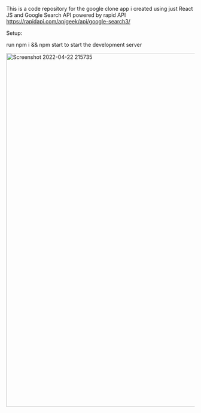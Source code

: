 This is a code repository for the google clone app i created using just React JS and Google Search API powered by rapid API https://rapidapi.com/apigeek/api/google-search3/

Setup:

run npm i && npm start to start the development server



<img width="943" alt="Screenshot 2022-04-22 215735" src="https://user-images.githubusercontent.com/84160458/164864922-a57f4aad-faf5-4a99-80da-9df77b1a35c0.png">
